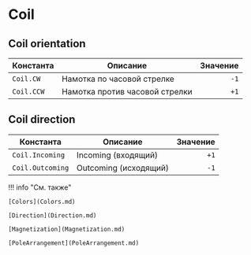 # Coil

## Coil orientation
<!--startOrient-->

| Константа          | Описание                   | Значение |
|-------------------|----------------------------|----------:|
| `Coil.CW`         | Намотка по часовой стрелке  | `-1`     |
| `Coil.CCW`        | Намотка против часовой стрелки | `+1`    |

<!--endOrient-->

## Coil direction
<!--startDir-->

| Константа            | Описание           | Значение |
|---------------------|--------------------|----------:|
| `Coil.Incoming`     | Incoming (входящий) | `+1`     |
| `Coil.Outcoming`    | Outcoming (исходящий) | `-1`    |

<!--endDir-->

!!! info "См. также"

    [Colors](Colors.md)	

    [Direction](Direction.md)

    [Magnetization](Magnetization.md)

    [PoleArrangement](PoleArrangement.md)
